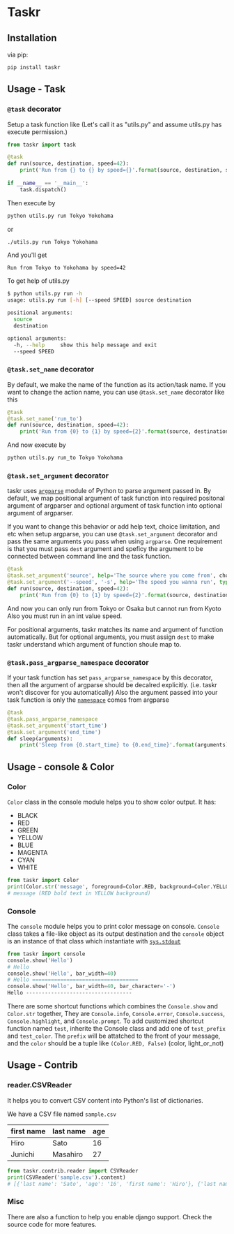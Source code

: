 # Taskr

## Installation

via pip:

```sh
pip install taskr
```



## Usage - Task


### ```@task``` decorator

Setup a task function like (Let's call it as "utils.py" and assume utils.py has execute permission.)

```python
from taskr import task

@task
def run(source, destination, speed=42):
    print('Run from {} to {} by speed={}'.format(source, destination, speed))
   
if __name__ == '__main__':
    task.dispatch()
```

Then execute by

```sh
python utils.py run Tokyo Yokohama
```

or 

```sh
./utils.py run Tokyo Yokohama
```

And you'll get

```
Run from Tokyo to Yokohama by speed=42
```

To get help of utils.py

```sh
$ python utils.py run -h
usage: utils.py run [-h] [--speed SPEED] source destination

positional arguments:
  source
  destination

optional arguments:
  -h, --help     show this help message and exit
  --speed SPEED
```


### ```@task.set_name``` decorator

By default, we make the name of the function as its action/task name.
If you want to change the action name, you can use ```@task.set_name``` decorator like this

```python
@task
@task.set_name('run_to')
def run(source, destination, speed=42):
    print('Run from {0} to {1} by speed={2}'.format(source, destination, speed))
```

And now execute by

```sh
python utils.py run_to Tokyo Yokohama
```


### ```@task.set_argument``` decorator

taskr uses [```argparse```](https://docs.python.org/3/library/argparse.html) module of Python to
parse argument passed in.
By default, we map positional argument of task function into required positonal argument of argparser and
optional argument of task function into optional argument of argparser.

If you want to change this behavior or add help text, choice limitation, and etc when setup argparse,
you can use ```@task.set_argument``` decorator and pass the same arguments you pass when using ```argparse```.
One requirement is that you must pass ```dest``` argument and speficy the argument to be connected between 
command line and the task function.

```python
@task
@task.set_argument('source', help='The source where you come from', choice=('Tokyo', 'Osaka'), dest='source')
@task.set_argument('--speed', '-s', help='The speed you wanna run', type=int, dest='speed')
def run(source, destination, speed=42):
    print('Run from {0} to {1} by speed={2}'.format(source, destination, speed))
```

And now you can only run from Tokyo or Osaka but cannot run from Kyoto
Also you must run in an int value speed.

For positional arguments, taskr matches its name and argument of function automatically.
But for optional arguments, you must assign ```dest``` to make taskr understand which argument of function
shoule map to.


### ```@task.pass_argparse_namespace``` decorator

If your task function has set ```pass_argparse_namespace``` by this decorator,
then all the argument of argparse should be decalred explicitly. (i.e. taskr won't discover for you automatically)
Also the argument passed into your task function is only the
[```namespace```](https://docs.python.org/3/library/argparse.html#argparse.Namespace) comes from argparse


```python
@task
@task.pass_argparse_namespace
@task.set_argument('start_time')
@task.set_argument('end_time')
def sleep(arguments):
    print('Sleep from {0.start_time} to {0.end_time}'.format(arguments))
```



## Usage - console & Color


### Color

```Color``` class in the console module helps you to show color output. It has:
* BLACK
* RED
* GREEN
* YELLOW
* BLUE
* MAGENTA
* CYAN
* WHITE

```python
from taskr import Color
print(Color.str('message', foreground=Color.RED, background=Color.YELLOW, light=True))
# message (RED bold text in YELLOW background)
```


### Console

The ```console``` module helps you to print color message on console.
```Console``` class takes a file-like object as its output destination and the ```console``` object is an instance
of that class which instantiate with [```sys.stdout```](https://docs.python.org/3/library/sys.html#sys.stdout)

```python
from taskr import console
console.show('Hello')
# Hello
console.show('Hello', bar_width=40)
# Hello ==================================
console.show('Hello', bar_width=40, bar_character='-')
Hello ----------------------------------
```

There are some shortcut functions which combines the ```Console.show``` and ```Color.str``` together, They are ```Console.info```, ```Console.error```, ```Console.success```, ```Console.highlight```, and ```Console.prompt```.
To add customized shortcut function named ```test```, inherite the Console class and add one of ```test_prefix```
and ```test_color```. The ```prefix``` will be attatched to the front of your message, and the ```color``` should
be a tuple like ```(Color.RED, False)``` (color, light_or_not)



## Usage - Contrib

### reader.CSVReader

It helps you to convert CSV content into Python's list of dictionaries.

We have a CSV file named ```sample.csv```

first name | last name | age
-----------|-----------|----
Hiro       | Sato      | 16
Junichi    | Masahiro  | 27

```python
from taskr.contrib.reader import CSVReader
print(CSVReader('sample.csv').content)
# [{'last name': 'Sato', 'age': '16', 'first name': 'Hiro'}, {'last name': 'Masahiro', 'age': '27', 'first name': 'Junichi'}]
```

### Misc

There are also a function to help you enable django support.
Check the source code for more features.
